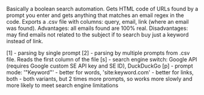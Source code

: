 Basically a boolean search automation. 
Gets HTML code of URLs found by a prompt you enter and gets anything that matches an email regex in the code.
Exports a .csv file with columns: query, email, link (where an email was found).
Advantages: all emails found are 100% real.
Disadvantages: may find emails not related to the subject if to search buy just a keyword instead of link.

[1] - parsing by single prompt
[2] - parsing by multiple prompts from .csv file. Reads the first column of the file
[s] - search engine switch: Google API (requires Google custom SE API key and SE ID), DuckDuckGo
[p] - prompt mode: '"Keyword"' - better for words, 'site:keyword.com' - better for links, 
      both - both variants, but 2 times more prompts, so works more slowly and more likely to meet search engine limitations
